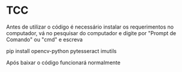 # TCC
Antes de utilizar o código é necessário instalar os requerimentos no computador, vá no pesquisar do computador e digite por "Prompt de Comando" ou "cmd" e escreva

pip install opencv-python pytesseract imutils

Após baixar o código funcionará normalmente